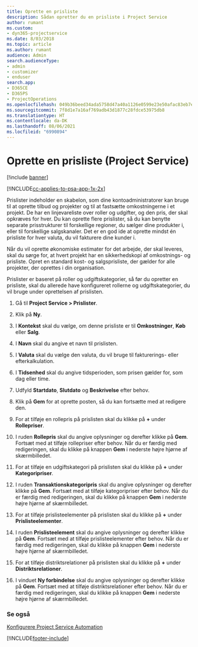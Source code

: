```yaml
---
title: Oprette en prisliste
description: Sådan opretter du en prisliste i Project Service
author: rumant
ms.custom:
- dyn365-projectservice
ms.date: 8/03/2018
ms.topic: article
ms.author: rumant
audience: Admin
search.audienceType:
- admin
- customizer
- enduser
search.app:
- D365CE
- D365PS
- ProjectOperations
ms.openlocfilehash: 049b36beed34ada5758d47a40a1126e0599e23e50afac83eb7ef0e37daaaaa65
ms.sourcegitcommit: 7f8d1e7a16af769adb43d1877c28fdce53975db8
ms.translationtype: HT
ms.contentlocale: da-DK
ms.lasthandoff: 08/06/2021
ms.locfileid: "6990894"
---
```

# <a name="create-a-price-list-project-service"></a>Oprette en prisliste (Project Service)

[!include [banner](../includes/psa-now-project-operations.md)]

[!INCLUDE[cc-applies-to-psa-app-1x-2x](../includes/cc-applies-to-psa-app-1x-2x.md)]

Prislister indeholder en skabelon, som dine kontoadministratorer kan bruge til at oprette tilbud og projekter og til at fastsætte omkostningerne i et projekt. De har en linjevareliste over roller og udgifter, og den pris, der skal opkræves for hver. Du kan oprette flere prislister, så du kan benytte separate prisstrukturer til forskellige regioner, du sælger dine produkter i, eller til forskellige salgskanaler. Det er en god ide at oprette mindst én prisliste for hver valuta, du vil fakturere dine kunder i.  
  
Når du vil oprette økonomiske estimater for det arbejde, der skal leveres, skal du sørge for, at hvert projekt har en sikkerhedskopi af omkostnings- og prisliste. Opret en standard kost- og salgsprisliste, der gælder for alle projekter, der oprettes i din organisation.  
  
Prislister er baseret på roller og udgiftskategorier, så før du opretter en prisliste, skal du allerede have konfigureret rollerne og udgiftskategorier, du vil bruge under oprettelsen af prislisten.  
  
1.  Gå til **Project Service > Prislister**.  
  
2.  Klik på **Ny**.  
  
3.  I **Kontekst** skal du vælge, om denne prisliste er til **Omkostninger**, **Køb** eller **Salg**.  
  
4.  I **Navn** skal du angive et navn til prislisten.  
  
5.  I **Valuta** skal du vælge den valuta, du vil bruge til fakturerings- eller efterkalkulation.  
  
6.  I **Tidsenhed** skal du angive tidsperioden, som prisen gælder for, som dag eller time.  
  
7.  Udfyld **Startdato**, **Slutdato** og **Beskrivelse** efter behov.  
  
8.  Klik på **Gem** for at oprette posten, så du kan fortsætte med at redigere den.  
  
9. For at tilføje en rollepris på prislisten skal du klikke på **+** under **Rollepriser**.  
  
10. I ruden **Rollepris** skal du angive oplysninger og derefter klikke på **Gem**. Fortsæt med at tilføje rollepriser efter behov. Når du er færdig med redigeringen, skal du klikke på knappen **Gem** i nederste højre hjørne af skærmbilledet.  
  
11. For at tilføje en udgiftskategori på prislisten skal du klikke på **+** under **Kategoripriser**.  
  
12. I ruden **Transaktionskategoripris** skal du angive oplysninger og derefter klikke på **Gem**. Fortsæt med at tilføje kategoripriser efter behov. Når du er færdig med redigeringen, skal du klikke på knappen **Gem** i nederste højre hjørne af skærmbilledet.  
  
13. For at tilføje prislisteelementer på prislisten skal du klikke på **+** under **Prislisteelementer**.  
  
14. I ruden **Prislisteelement** skal du angive oplysninger og derefter klikke på **Gem**. Fortsæt med at tilføje prislisteelementer efter behov. Når du er færdig med redigeringen, skal du klikke på knappen **Gem** i nederste højre hjørne af skærmbilledet.  
  
15. For at tilføje distriktsrelationer på prislisten skal du klikke på **+** under **Distriktsrelationer**.  
  
16. I vinduet **Ny forbindelse** skal du angive oplysninger og derefter klikke på **Gem**. Fortsæt med at tilføje distriktsrelationer efter behov. Når du er færdig med redigeringen, skal du klikke på knappen **Gem** i nederste højre hjørne af skærmbilledet.  
  
### <a name="see-also"></a>Se også  
 [Konfigurere Project Service Automation](../psa/configure.md)


[!INCLUDE[footer-include](../includes/footer-banner.md)]